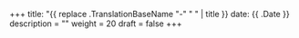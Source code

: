+++
title: "{{ replace .TranslationBaseName "-" " " | title }}
date: {{ .Date }}
description = ""
weight = 20
draft = false
+++
